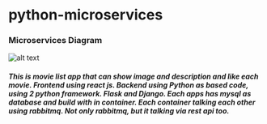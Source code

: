 # python-microservices

### Microservices Diagram

![alt text](https://i.ibb.co/pysmqp0/Untitled-Diagram.png)

##### This is movie list app that can show image and description and like each movie. **Frontend** using react js. **Backend** using Python as based code, using 2 python framework. Flask and Django. Each apps has mysql as database and build with in container. Each container talking each other using rabbitmq. Not only rabbitmq, but it talking via rest api too. 